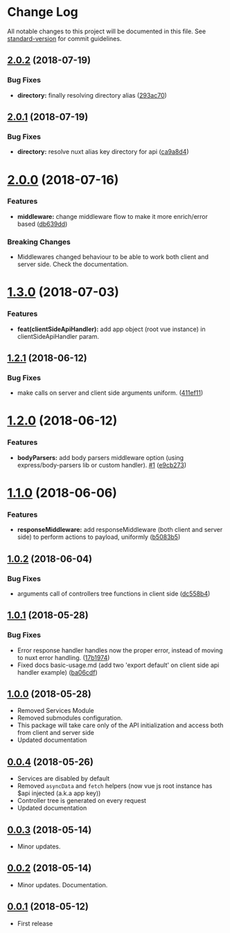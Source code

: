 # Change Log

All notable changes to this project will be documented in this file. See [standard-version](https://github.com/conventional-changelog/standard-version) for commit guidelines.

<a name="2.0.2"></a>
## [2.0.2](https://github.com/ezypeeze/nuxt-neo/compare/v2.0.1...v2.0.2) (2018-07-19)


### Bug Fixes

* **directory:** finally resolving directory alias ([293ac70](https://github.com/ezypeeze/nuxt-neo/commit/293ac70))



<a name="2.0.1"></a>
## [2.0.1](https://github.com/ezypeeze/nuxt-neo/compare/v2.0.0...v2.0.1) (2018-07-19)


### Bug Fixes

* **directory:** resolve nuxt alias key directory for api ([ca9a8d4](https://github.com/ezypeeze/nuxt-neo/commit/ca9a8d4))



<a name="2.0.0"></a>
# [2.0.0](https://github.com/ezypeeze/nuxt-neo/compare/v1.3.0...v2.0.0) (2018-07-16)


### Features

* **middleware:** change middleware flow to make it more enrich/error based ([db639dd](https://github.com/ezypeeze/nuxt-neo/commit/db639dd))

### Breaking Changes
- Middlewares changed behaviour to be able to work both client and server side. Check the documentation.


<a name="1.3.0"></a>
# [1.3.0](https://github.com/ezypeeze/nuxt-neo/compare/v1.2.1...v1.3.0) (2018-07-03)
### Features
* **feat(clientSideApiHandler):** add app object (root vue instance) in clientSideApiHandler param.


<a name="1.2.1"></a>
## [1.2.1](https://github.com/ezypeeze/nuxt-neo/compare/v1.2.0...v1.2.1) (2018-06-12)


### Bug Fixes

* make  calls on server and client side arguments uniform. ([411ef11](https://github.com/ezypeeze/nuxt-neo/commit/411ef11))



<a name="1.2.0"></a>
# [1.2.0](https://github.com/ezypeeze/nuxt-neo/compare/v1.1.0...v1.2.0) (2018-06-12)


### Features

* **bodyParsers:** add body parsers middleware option (using express/body-parsers lib or custom handler). [#1](https://github.com/ezypeeze/nuxt-neo/issues/1) ([e9cb273](https://github.com/ezypeeze/nuxt-neo/commit/e9cb273))



<a name="1.1.0"></a>
# [1.1.0](https://github.com/ezypeeze/nuxt-neo/compare/v1.0.2...v1.1.0) (2018-06-06)


### Features

* **responseMiddleware:** add responseMiddleware (both client and server side) to perform actions to payload, uniformly ([b5083b5](https://github.com/ezypeeze/nuxt-neo/commit/b5083b5))



<a name="1.0.2"></a>
## [1.0.2](https://github.com/ezypeeze/nuxt-neo/compare/v1.0.1...v1.0.2) (2018-06-04)
### Bug Fixes
* arguments call of controllers tree functions in client side ([dc558b4](https://github.com/ezypeeze/nuxt-neo/commit/dc558b4))

<a name="1.0.1"></a>
## [1.0.1](https://github.com/ezypeeze/nuxt-neo/compare/v1.0.0...v1.0.1) (2018-05-28)
### Bug Fixes
* Error response handler handles now the proper error, instead of moving to nuxt error handling. ([17b1974](https://github.com/ezypeeze/nuxt-neo/commit/17b1974))
* Fixed docs basic-usage.md (add two 'export default' on client side api handler example) ([ba06cdf](https://github.com/ezypeeze/nuxt-neo/commit/ba06cdf))

<a name="1.0.0"></a>
## [1.0.0](https://github.com/ezypeeze/nuxt-neo/compare/v0.0.5...v1.0.0) (2018-05-28)
* Removed Services Module
* Removed submodules configuration.
* This package will take care only of the API initialization and access both from client and server side
* Updated documentation

<a name="0.0.4"></a>
## [0.0.4](https://github.com/ezypeeze/nuxt-neo/compare/v0.0.3...v0.0.4) (2018-05-26)
* Services are disabled by default
* Removed ```asyncData``` and ```fetch``` helpers (now vue js root instance has $api injected (a.k.a app key))
* Controller tree is generated on every request
* Updated documentation

<a name="0.0.3"></a>
## [0.0.3](https://github.com/ezypeeze/nuxt-neo/compare/v0.0.2...v0.0.3) (2018-05-14)
* Minor updates.

<a name="0.0.2"></a>
## [0.0.2](https://github.com/ezypeeze/nuxt-neo/compare/v0.0.1...v0.0.2) (2018-05-14)
* Minor updates. Documentation.

<a name="0.0.1"></a>
## [0.0.1](https://github.com/ezypeeze/nuxt-neo/releases/tag/v0.0.1) (2018-05-12)
* First release
